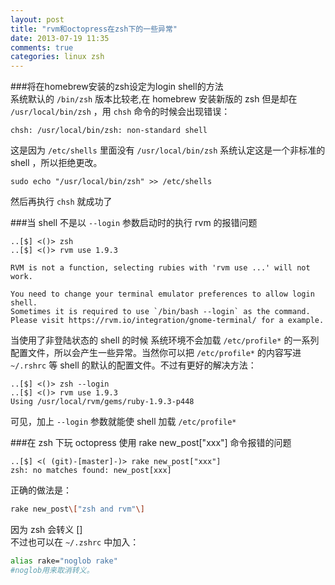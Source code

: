 ```yaml
---
layout: post
title: "rvm和octopress在zsh下的一些异常"
date: 2013-07-19 11:35
comments: true
categories: linux zsh
---
```

###将在homebrew安装的zsh设定为login shell的方法  
系统默认的 `/bin/zsh` 版本比较老,在 homebrew 安装新版的 zsh 但是却在 `/usr/local/bin/zsh` ，用 `chsh` 命令的时候会出现错误：
```
chsh: /usr/local/bin/zsh: non-standard shell
```
这是因为 `/etc/shells` 里面没有 `/usr/local/bin/zsh` 系统认定这是一个非标准的 shell ，所以拒绝更改。
```
sudo echo "/usr/local/bin/zsh" >> /etc/shells
```
然后再执行 `chsh` 就成功了

###当 shell 不是以 `--login` 参数启动时的执行 rvm 的报错问题
```
..[$] <()> zsh
..[$] <()> rvm use 1.9.3

RVM is not a function, selecting rubies with 'rvm use ...' will not work.

You need to change your terminal emulator preferences to allow login shell.
Sometimes it is required to use `/bin/bash --login` as the command.
Please visit https://rvm.io/integration/gnome-terminal/ for a example.
```
当使用了非登陆状态的 shell 的时候 系统环境不会加载 `/etc/profile*` 的一系列配置文件，所以会产生一些异常。当然你可以把 `/etc/profile*` 的内容写进 `~/.rshrc` 等 shell 的默认的配置文件。不过有更好的解决方法：
```
..[$] <()> zsh --login
..[$] <()> rvm use 1.9.3
Using /usr/local/rvm/gems/ruby-1.9.3-p448
```
可见，加上 `--login` 参数就能使 shell 加载 `/etc/profile*` 

###在 zsh 下玩 octopress 使用 rake new_post["xxx"] 命令报错的问题
```
..[$] <( (git)-[master]-)> rake new_post["xxx"]
zsh: no matches found: new_post[xxx]
```
正确的做法是：
```bash
rake new_post\["zsh and rvm"\]
```
因为 zsh 会转义 []  
不过也可以在 `~/.zshrc` 中加入：
```bash
alias rake="noglob rake" 
#noglob用来取消转义。
```

